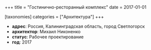 
+++
title = "Гостинично-ресторанный комплекс"
date = 2017-01-01

[taxonomies]
categories = ["Архитектура"]
+++

- **адрес**: Россия, Калининградская область, город Светлогорск
- **архитектор**: Михаил Никоненко
- **статус**: Рабочее проектирование
- **год**: 2017
        
